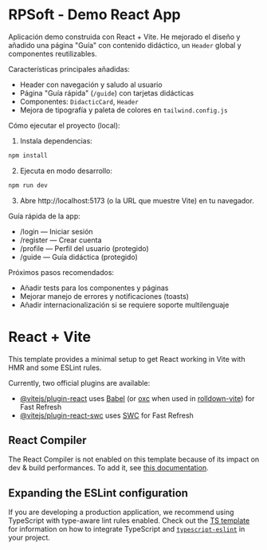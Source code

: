 # RPSoft - Demo React App

Aplicación demo construida con React + Vite. He mejorado el diseño y añadido una página "Guía" con contenido didáctico, un `Header` global y componentes reutilizables.

Características principales añadidas:
- Header con navegación y saludo al usuario
- Página "Guía rápida" (`/guide`) con tarjetas didácticas
- Componentes: `DidacticCard`, `Header`
- Mejora de tipografía y paleta de colores en `tailwind.config.js`

Cómo ejecutar el proyecto (local):

1. Instala dependencias:

```powershell
npm install
```

2. Ejecuta en modo desarrollo:

```powershell
npm run dev
```

3. Abre http://localhost:5173 (o la URL que muestre Vite) en tu navegador.

Guía rápida de la app:

- /login — Iniciar sesión
- /register — Crear cuenta
- /profile — Perfil del usuario (protegido)
- /guide — Guía didáctica (protegido)

Próximos pasos recomendados:

- Añadir tests para los componentes y páginas
- Mejorar manejo de errores y notificaciones (toasts)
- Añadir internacionalización si se requiere soporte multilenguaje
# React + Vite

This template provides a minimal setup to get React working in Vite with HMR and some ESLint rules.

Currently, two official plugins are available:

- [@vitejs/plugin-react](https://github.com/vitejs/vite-plugin-react/blob/main/packages/plugin-react) uses [Babel](https://babeljs.io/) (or [oxc](https://oxc.rs) when used in [rolldown-vite](https://vite.dev/guide/rolldown)) for Fast Refresh
- [@vitejs/plugin-react-swc](https://github.com/vitejs/vite-plugin-react/blob/main/packages/plugin-react-swc) uses [SWC](https://swc.rs/) for Fast Refresh

## React Compiler

The React Compiler is not enabled on this template because of its impact on dev & build performances. To add it, see [this documentation](https://react.dev/learn/react-compiler/installation).

## Expanding the ESLint configuration

If you are developing a production application, we recommend using TypeScript with type-aware lint rules enabled. Check out the [TS template](https://github.com/vitejs/vite/tree/main/packages/create-vite/template-react-ts) for information on how to integrate TypeScript and [`typescript-eslint`](https://typescript-eslint.io) in your project.

